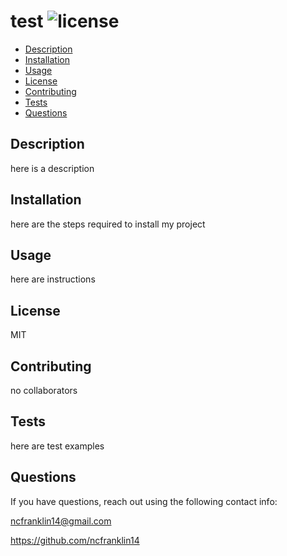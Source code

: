 # test    ![license](https://img.shields.io/badge/license-MIT-brightgreen)
* [Description](#description)
* [Installation](#installation)
* [Usage](#usage)
* [License](#license)
* [Contributing](#contributing)
* [Tests](#tests)
* [Questions](#questions)
## Description
here is a description 
    
## Installation
here are the steps required to install my project
    
## Usage
here are instructions
    
## License
MIT
    
## Contributing
no collaborators
    
## Tests
here are test examples
    
## Questions 
If you have questions, reach out using the following contact info:

ncfranklin14@gmail.com

https://github.com/ncfranklin14
    